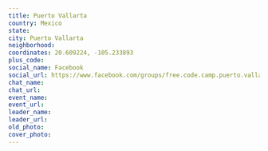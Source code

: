 ```yaml
---
title: Puerto Vallarta
country: Mexico
state: 
city: Puerto Vallarta
neighborhood: 
coordinates: 20.609224, -105.233893
plus_code:
social_name: Facebook
social_url: https://www.facebook.com/groups/free.code.camp.puerto.vallarta
chat_name:
chat_url:
event_name:
event_url:
leader_name:
leader_url:
old_photo: 
cover_photo:
---
```

